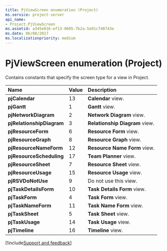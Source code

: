```yaml
---
title: PjViewScreen enumeration (Project)
ms.service: project-server
api_name:
- Project.PjViewScreen
ms.assetid: a345e016-ef13-0605-7b2a-5e91c748743e
ms.date: 06/08/2017
ms.localizationpriority: medium
---
```



# PjViewScreen enumeration (Project)

Contains constants that specify the screen type for a view in Project.



|Name|Value|Description|
|:-----|:-----|:-----|
|**pjCalendar**|13|**Calendar** view.|
|**pjGantt**|1|**Gantt** view.|
|**pjNetworkDiagram**|2|**Network Diagram** view.|
|**pjRelationshipDiagram**|3|**Relationship Diagram** view.|
|**pjResourceForm**|6|**Resource Form** view.|
|**pjResourceGraph**|8|**Resource Graph** view.|
|**pjResourceNameForm**|12|**Resource Name Form** view.|
|**pjResourceScheduling**|17|**Team Planner** view.|
|**pjResourceSheet**|7|**Resource Sheet** view.|
|**pjResourceUsage**|15|**Resource Usage** view.|
|**pjRSVDoNotUse**|9|Do not use this view.|
|**pjTaskDetailsForm**|10|**Task Details Form** view.|
|**pjTaskForm**|4|**Task Form** view.|
|**pjTaskNameForm**|11|**Task Name Form** view.|
|**pjTaskSheet**|5|**Task Sheet** view.|
|**pjTaskUsage**|14|**Task Usage** view.|
|**pjTimeline**|16|**Timeline** view.|

[!include[Support and feedback](~/includes/feedback-boilerplate.md)]